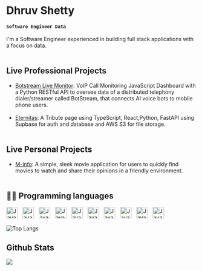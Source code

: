 # Dhruv Shetty
**`Software Engineer Data`**
<br><br>
I'm a Software Engineer experienced in building full stack applications with a focus on data.
<br><br>

## Live Professional Projects
- [Botstream Live Monitor](https://analytics.epicode.in): VoIP Call Monitoring JavaScript Dashboard with a Python RESTful API to oversee data of a
 distributed telephony dialer/streamer called BotStream, that connects AI voice bots to mobile phone users.<br/><br/>
- [Eternitas](https://eternitas-story.ro): A Tribute page using TypeScript, React,Python, FastAPI using Supbase for auth and database and AWS S3 for file storage.
  <br/>
  <br/>

## Live Personal Projects
- [M-info](https://socialwordcloud.live): A simple, sleek movie application for users to quickly find movies to watch and share their opinions in a friendly environment.
  <br/><br/>
<!--   
**DhruvBShetty/DhruvBShetty** is a ✨ _special_ ✨ repository because its `README.md` (this file) appears on your GitHub profile.

Here are some ideas to get you started:

- 🔭 I’m currently working on ...
- 🌱 I’m currently learning ...
- 👯 I’m looking to collaborate on ...
- 🤔 I’m looking for help with ...
- 💬 Ask me about ...
- 📫 How to reach me: ...
- 😄 Pronouns: ...
- ⚡ Fun fact: ...
-->
## 👩‍💻  Programming languages
<img align="left" alt="Java" width="30px" style="padding-right:10px;" src="https://cdn.jsdelivr.net/gh/devicons/devicon/icons/typescript/typescript-original.svg" />
<img align="left" alt="Java" width="30px" style="padding-right:10px;" src="https://cdn.jsdelivr.net/gh/devicons/devicon/icons/git/git-original.svg" />
<img align="left" alt="Java" width="30px" style="padding-right:10px;" src="https://cdn.jsdelivr.net/gh/devicons/devicon/icons/linux/linux-original.svg" />
<img align="left" alt="Java" width="30px" style="padding-right:10px;" src="https://cdn.jsdelivr.net/gh/devicons/devicon/icons/html5/html5-plain.svg" />
<img align="left" alt="Java" width="30px" style="padding-right:10px;" src="https://cdn.jsdelivr.net/gh/devicons/devicon/icons/css3/css3-plain.svg" />
<img align="left" alt="Java" width="30px" style="padding-right:10px;" src="https://cdn.jsdelivr.net/gh/devicons/devicon/icons/javascript/javascript-plain.svg" />
<img align="left" alt="Java" width="30px" style="padding-right:10px;" src="https://cdn.jsdelivr.net/gh/devicons/devicon/icons/react/react-original.svg" />
<img align="left" alt="Java" width="30px" style="padding-right:10px;" src="https://cdn.jsdelivr.net/gh/devicons/devicon/icons/nodejs/nodejs-original.svg" />
<img align="left" alt="Java" width="30px" style="padding-right:10px;" src="https://cdn.jsdelivr.net/gh/devicons/devicon/icons/python/python-original.svg" />
<img align="left" alt="Java" width="30px" style="padding-right:10px;" src="https://cdn.jsdelivr.net/gh/devicons/devicon/icons/fastapi/fastapi-original.svg" />

<br />
<br/>

![Top Langs](https://github-readme-stats.vercel.app/api/top-langs/?username=DhruvBShetty&layout=compact)
<br/>


## Github Stats
![](https://github-stats-alpha.vercel.app/api?username=DhruvBShetty&count_private=true)





